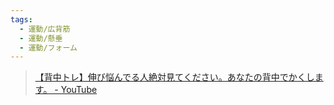 ```yaml
---
tags:
  - 運動/広背筋
  - 運動/懸垂
  - 運動/フォーム
---
```

>[【背中トレ】伸び悩んでる人絶対見てください。あなたの背中でかくします。 - YouTube](https://www.youtube.com/watch?v=suiap0HSono)

